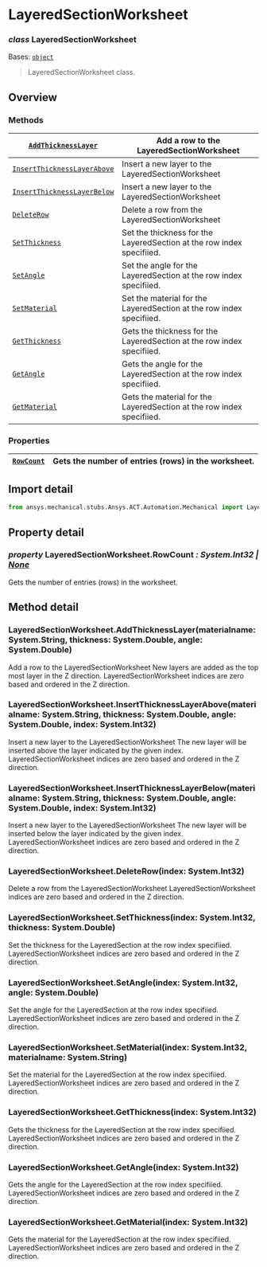 # LayeredSectionWorksheet

### *class* LayeredSectionWorksheet

Bases: [`object`](https://docs.python.org/3/library/functions.html#object)

> LayeredSectionWorksheet class.

> <!-- !! processed by numpydoc !! -->

## Overview

### Methods

| [`AddThicknessLayer`](#LayeredSectionWorksheet.AddThicknessLayer)                 | Add a row to the LayeredSectionWorksheet                               |
|-----------------------------------------------------------------------------------|------------------------------------------------------------------------|
| [`InsertThicknessLayerAbove`](#LayeredSectionWorksheet.InsertThicknessLayerAbove) | Insert a new layer to the LayeredSectionWorksheet                      |
| [`InsertThicknessLayerBelow`](#LayeredSectionWorksheet.InsertThicknessLayerBelow) | Insert a new layer to the LayeredSectionWorksheet                      |
| [`DeleteRow`](#LayeredSectionWorksheet.DeleteRow)                                 | Delete a row from the LayeredSectionWorksheet                          |
| [`SetThickness`](#LayeredSectionWorksheet.SetThickness)                           | Set the thickness for the LayeredSection at the row index specifiied.  |
| [`SetAngle`](#LayeredSectionWorksheet.SetAngle)                                   | Set the angle for the LayeredSection at the row index specifiied.      |
| [`SetMaterial`](#LayeredSectionWorksheet.SetMaterial)                             | Set the material for the LayeredSection at the row index specifiied.   |
| [`GetThickness`](#LayeredSectionWorksheet.GetThickness)                           | Gets the thickness for the LayeredSection at the row index specifiied. |
| [`GetAngle`](#LayeredSectionWorksheet.GetAngle)                                   | Gets the angle for the LayeredSection at the row index specifiied.     |
| [`GetMaterial`](#LayeredSectionWorksheet.GetMaterial)                             | Gets the material for the LayeredSection at the row index specifiied.  |

### Properties

| [`RowCount`](#LayeredSectionWorksheet.RowCount)   | Gets the number of entries (rows) in the worksheet.   |
|---------------------------------------------------|-------------------------------------------------------|

## Import detail

```python
from ansys.mechanical.stubs.Ansys.ACT.Automation.Mechanical import LayeredSectionWorksheet
```

## Property detail

### *property* LayeredSectionWorksheet.RowCount *: System.Int32 | [None](https://docs.python.org/3/library/constants.html#None)*

Gets the number of entries (rows) in the worksheet.

<!-- !! processed by numpydoc !! -->

## Method detail

### LayeredSectionWorksheet.AddThicknessLayer(materialname: System.String, thickness: System.Double, angle: System.Double)

Add a row to the LayeredSectionWorksheet
New layers are added as the top most layer in the Z direction.
LayeredSectionWorksheet indices are zero based and ordered in the Z direction.

<!-- !! processed by numpydoc !! -->

### LayeredSectionWorksheet.InsertThicknessLayerAbove(materialname: System.String, thickness: System.Double, angle: System.Double, index: System.Int32)

Insert a new layer to the LayeredSectionWorksheet
The new layer will be inserted above the layer indicated by the given index.
LayeredSectionWorksheet indices are zero based and ordered in the Z direction.

<!-- !! processed by numpydoc !! -->

### LayeredSectionWorksheet.InsertThicknessLayerBelow(materialname: System.String, thickness: System.Double, angle: System.Double, index: System.Int32)

Insert a new layer to the LayeredSectionWorksheet
The new layer will be inserted below the layer indicated by the given index.
LayeredSectionWorksheet indices are zero based and ordered in the Z direction.

<!-- !! processed by numpydoc !! -->

### LayeredSectionWorksheet.DeleteRow(index: System.Int32)

Delete a row from the LayeredSectionWorksheet
LayeredSectionWorksheet indices are zero based and ordered in the Z direction.

<!-- !! processed by numpydoc !! -->

### LayeredSectionWorksheet.SetThickness(index: System.Int32, thickness: System.Double)

Set the thickness for the LayeredSection at the row index specifiied.
LayeredSectionWorksheet indices are zero based and ordered in the Z direction.

<!-- !! processed by numpydoc !! -->

### LayeredSectionWorksheet.SetAngle(index: System.Int32, angle: System.Double)

Set the angle for the LayeredSection at the row index specifiied.
LayeredSectionWorksheet indices are zero based and ordered in the Z direction.

<!-- !! processed by numpydoc !! -->

### LayeredSectionWorksheet.SetMaterial(index: System.Int32, materialname: System.String)

Set the material for the LayeredSection at the row index specifiied.
LayeredSectionWorksheet indices are zero based and ordered in the Z direction.

<!-- !! processed by numpydoc !! -->

### LayeredSectionWorksheet.GetThickness(index: System.Int32)

Gets the thickness for the LayeredSection at the row index specifiied.
LayeredSectionWorksheet indices are zero based and ordered in the Z direction.

<!-- !! processed by numpydoc !! -->

### LayeredSectionWorksheet.GetAngle(index: System.Int32)

Gets the angle for the LayeredSection at the row index specifiied.
LayeredSectionWorksheet indices are zero based and ordered in the Z direction.

<!-- !! processed by numpydoc !! -->

### LayeredSectionWorksheet.GetMaterial(index: System.Int32)

Gets the material for the LayeredSection at the row index specifiied.
LayeredSectionWorksheet indices are zero based and ordered in the Z direction.

<!-- !! processed by numpydoc !! -->
